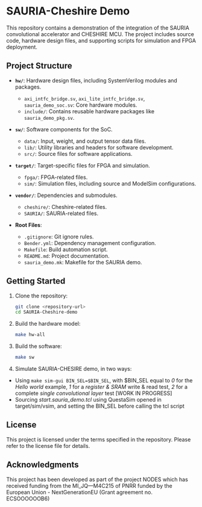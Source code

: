 # SAURIA-Cheshire Demo

This repository contains a demonstration of the integration of the SAURIA convolutional accelerator and CHESHIRE MCU. The project includes source code, hardware design files, and supporting scripts for simulation and FPGA deployment.

## Project Structure

- **`hw/`**: Hardware design files, including SystemVerilog modules and packages.
  - `axi_intfc_bridge.sv`, `axi_lite_intfc_bridge.sv`, `sauria_demo_soc.sv`: Core hardware modules.
  - `include/`: Contains reusable hardware packages like `sauria_demo_pkg.sv`.

- **`sw/`**: Software components for the SoC.
  - `data/`: Input, weight, and output tensor data files.
  - `lib/`: Utility libraries and headers for software development.
  - `src/`: Source files for software applications.

- **`target/`**: Target-specific files for FPGA and simulation.
  - `fpga/`: FPGA-related files.
  - `sim/`: Simulation files, including source and ModelSim configurations.

- **`vendor/`**: Dependencies and submodules.
  - `cheshire/`: Cheshire-related files.
  - `SAURIA/`: SAURIA-related files.

- **Root Files**:
  - `.gitignore`: Git ignore rules.
  - `Bender.yml`: Dependency management configuration.
  - `Makefile`: Build automation script.
  - `README.md`: Project documentation.
  - `sauria_demo.mk`: Makefile for the SAURIA demo.

## Getting Started

1. Clone the repository:
   ```bash
   git clone <repository-url>
   cd SAURIA-Cheshire-demo
   ```

2. Build the hardware model:
   ```bash
   make hw-all
   ```

3. Build the software:
   ```bash
   make sw
   ```

4. Simulate SAURIA-CHESIRE demo, in two ways:
  - Using ```make sim-gui BIN_SEL=$BIN_SEL```, with $BIN_SEL equal to _0_ for the _Hello world_ example, _1_ for a _register & SRAM_ write & read test, _2_ for a complete _single convolutional layer_ test [WORK IN PROGRESS]
  - Sourcing *start.sauria_demo.tcl* using QuestaSim opened in target/sim/vsim, and setting the BIN_SEL before calling the tcl script

## License

This project is licensed under the terms specified in the repository. Please refer to the license file for details.

## Acknowledgments

This project has been developed as part of the project NODES which has received funding from the MI_JQ—M4C215 of PNRR funded by the European Union - NextGenerationEU (Grant agreement no. ECSOOOOOOB6)

